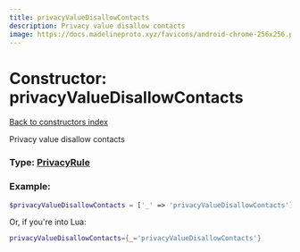 ```yaml
---
title: privacyValueDisallowContacts
description: Privacy value disallow contacts
image: https://docs.madelineproto.xyz/favicons/android-chrome-256x256.png
---
```

# Constructor: privacyValueDisallowContacts  
[Back to constructors index](index.md)



Privacy value disallow contacts




### Type: [PrivacyRule](../types/PrivacyRule.md)


### Example:

```php
$privacyValueDisallowContacts = ['_' => 'privacyValueDisallowContacts'];
```  


Or, if you're into Lua:

```lua
privacyValueDisallowContacts={_='privacyValueDisallowContacts'}

```


